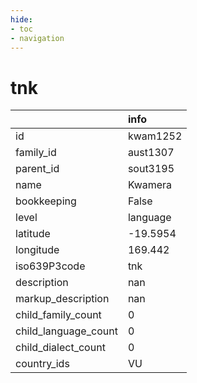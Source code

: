 ```yaml
---
hide:
- toc
- navigation
---
```

# tnk
|                      | info     |
|:---------------------|:---------|
| id                   | kwam1252 |
| family_id            | aust1307 |
| parent_id            | sout3195 |
| name                 | Kwamera  |
| bookkeeping          | False    |
| level                | language |
| latitude             | -19.5954 |
| longitude            | 169.442  |
| iso639P3code         | tnk      |
| description          | nan      |
| markup_description   | nan      |
| child_family_count   | 0        |
| child_language_count | 0        |
| child_dialect_count  | 0        |
| country_ids          | VU       |